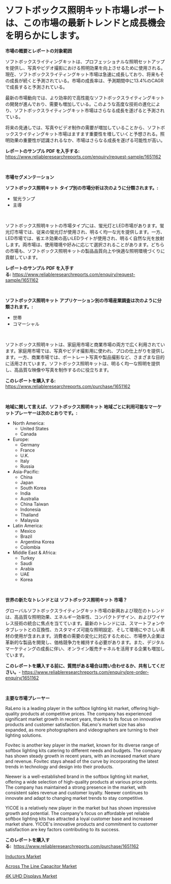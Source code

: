 <p><h1>ソフトボックス照明キット市場レポートは、この市場の最新トレンドと成長機会を明らかにします。</h1></p><p><strong>市場の概要とレポートの対象範囲</strong></p>
<p><p>ソフトボックスライティングキットは、プロフェッショナルな照明セットアップを提供し、写真やビデオ撮影における照明効果を向上させるために使用される。現在、ソフトボックスライティングキット市場は急速に成長しており、将来もその成長が続くと予測されている。市場の成長率は、予測期間中に13.4%のCAGRで成長すると予測されている。</p><p>最新の市場動向では、より効率的で高性能なソフトボックスライティングキットの開発が進んでおり、需要も増加している。このような高度な技術の進化により、ソフトボックスライティングキット市場はさらなる成長を遂げると予測されている。</p><p>将来の見通しでは、写真やビデオ制作の需要が増加していることから、ソフトボックスライティングキット市場はますます重要性を増していくと予想される。照明効果の重要性が認識されるなか、市場はさらなる成長を遂げる可能性が高い。</p></p>
<p><strong>レポートのサンプル PDF を入手する:</strong> <a href="https://www.reliableresearchreports.com/enquiry/request-sample/1651162">https://www.reliableresearchreports.com/enquiry/request-sample/1651162</a></p>
<p>&nbsp;</p>
<p><strong>市場セグメンテーション</strong></p>
<p><strong>ソフトボックス照明キット タイプ別の市場分析は次のように分類されます。:</strong></p>
<p><ul><li>蛍光ランプ</li><li>主導</li></ul></p>
<p>&nbsp;</p>
<p><p>ソフトボックス照明キットの市場タイプには、蛍光灯とLED市場があります。蛍光灯市場では、従来の蛍光灯が使用され、明るく均一な光を提供します。一方、LED市場では、省エネ効果の高いLEDライトが使用され、明るく自然な光を放射します。両市場は、使用環境や好みに応じて選択されることがあります。どちらの市場も、ソフトボックス照明キットの製品品質向上や快適な照明環境づくりに貢献しています。</p></p>
<p><strong>レポートのサンプル PDF を入手する:</strong>&nbsp;<a href="https://www.reliableresearchreports.com/enquiry/request-sample/1651162">https://www.reliableresearchreports.com/enquiry/request-sample/1651162</a></p>
<p>&nbsp;</p>
<p><strong> ソフトボックス照明キット アプリケーション別の市場産業調査は次のように分類されます。:</strong></p>
<p><ul><li>世帯</li><li>コマーシャル</li></ul></p>
<p>&nbsp;</p>
<p><p>ソフトボックス照明キットは、家庭用市場と商業市場の両方で広く利用されています。家庭用市場では、写真やビデオ撮影用に使われ、プロの仕上がりを提供します。一方、商業市場では、ポートレート写真や製品撮影など、さまざまな目的に活用されています。ソフトボックス照明キットは、明るく均一な照明を提供し、高品質な映像や写真を制作するのに役立ちます。</p></p>
<p><strong>このレポートを購入する:</strong>&nbsp; <a href="https://www.reliableresearchreports.com/purchase/1651162">https://www.reliableresearchreports.com/purchase/1651162</a></p>
<p>&nbsp;</p>
<p><strong>地域に関して言えば、ソフトボックス照明キット 地域ごとに利用可能なマーケットプレーヤーは次のとおりです。:</strong></p>
<p><ul>
    <li>
        North America:
        <ul>
            <li>United States</li>
            <li>Canada</li>
        </ul>
    </li>
    <li>
        Europe:
        <ul>
            <li>Germany</li>
            <li>France</li>
            <li>U.K.</li>
            <li>Italy</li>
            <li>Russia</li>
        </ul>
    </li>
    <li>
        Asia-Pacific:
        <ul>
            <li>China</li>
            <li>Japan</li>
            <li>South Korea</li>
            <li>India</li>
            <li>Australia</li>
            <li>China Taiwan</li>
            <li>Indonesia</li>
            <li>Thailand</li>
            <li>Malaysia</li>
        </ul>
    </li>
    <li>
        Latin America:
        <ul>
            <li>Mexico</li>
            <li>Brazil</li>
            <li>Argentina Korea</li>
            <li>Colombia</li>
        </ul>
    </li>
    <li>
        Middle East & Africa:
        <ul>
            <li>Turkey</li>
            <li>Saudi</li>
            <li>Arabia</li>
            <li>UAE</li>
            <li>Korea</li>
        </ul>
    </li>
    </ul></p>
<p>&nbsp;</p>
<p><strong>世界の新たなトレンドとは ソフトボックス照明キット 市場？</strong></p>
<p><p>グローバルソフトボックスライティングキット市場の新興および現在のトレンドは、高品質な照明効果、エネルギー効率性、コンパクトデザイン、およびワイヤレス技術の統合に焦点を当てています。最新のトレンドには、スマートフォンやタブレットとの互換性、カスタマイズ可能な照明設定、そして環境にやさしい素材の使用が含まれます。消費者の需要の変化に対応するために、市場参入企業は革新的な製品を開発し、価格競争力を維持する必要があります。また、デジタルマーケティングの成長に伴い、オンライン販売チャネルを活用する企業も増加しています。</p></p>
<p><strong>このレポートを購入する前に、質問がある場合は問い合わせるか、共有してください。</strong>- <a href="https://www.reliableresearchreports.com/enquiry/pre-order-enquiry/1651162">https://www.reliableresearchreports.com/enquiry/pre-order-enquiry/1651162</a></p>
<p>&nbsp;</p>
<p><strong>主要な市場プレーヤー</strong></p>
<p><p>RaLeno is a leading player in the softbox lighting kit market, offering high-quality products at competitive prices. The company has experienced significant market growth in recent years, thanks to its focus on innovative products and customer satisfaction. RaLeno's market size has also expanded, as more photographers and videographers are turning to their lighting solutions.</p><p>Fovitec is another key player in the market, known for its diverse range of softbox lighting kits catering to different needs and budgets. The company has shown steady growth in recent years, with an increased market share and revenue. Fovitec stays ahead of the curve by incorporating the latest trends in technology and design into their products.</p><p>Neewer is a well-established brand in the softbox lighting kit market, offering a wide selection of high-quality products at various price points. The company has maintained a strong presence in the market, with consistent sales revenue and customer loyalty. Neewer continues to innovate and adapt to changing market trends to stay competitive.</p><p>YICOE is a relatively new player in the market but has shown impressive growth and potential. The company's focus on affordable yet reliable softbox lighting kits has attracted a loyal customer base and increased market share. YICOE's innovative products and commitment to customer satisfaction are key factors contributing to its success.</p></p>
<p><strong>このレポートを購入する:</strong>&nbsp;&nbsp;<a href="https://www.reliableresearchreports.com/purchase/1651162">https://www.reliableresearchreports.com/purchase/1651162</a></p>
<p><p><a href="https://github.com/shotows/Market-Research-Report-List-2/blob/main/inductors-market.md">Inductors Market</a></p><p><a href="https://github.com/CliffMedina6/Market-Research-Report-List-4/blob/main/across-the-line-capacitor-market.md">Across The Line Capacitor Market</a></p><p><a href="https://github.com/Sinjinluong3e0awx2m195k76/Market-Research-Report-List-1/blob/main/4k-uhd-displays-market.md">4K UHD Displays Market</a></p></p>